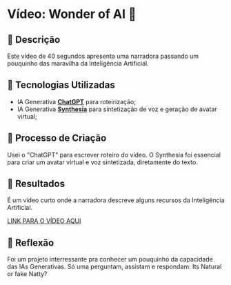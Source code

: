 # Vídeo: Wonder of AI 🎥

## 📒 Descrição
Este vídeo de 40 segundos apresenta uma narradora passando um pouquinho das maravilha da Inteligência Artificial.

## 🤖 Tecnologias Utilizadas
- IA Generativa **[ChatGPT](https://chat.openai.com)** para roteirização;
- IA Generativa **[Synthesia](https://app.synthesia.io/)** para sintetização de voz e geração de avatar virtual;

## 🧐 Processo de Criação
Usei o "ChatGPT" para escrever roteiro do vídeo. O Synthesia foi essencial para criar um avatar virtual e voz sintetizada, diretamente do texto.

## 🚀 Resultados
É um vídeo curto onde a narradora descreve alguns recursos da Inteligência Artificial.

[LINK PARA O VÍDEO AQUI]()

## 💭 Reflexão
Foi um projeto interressante pra conhecer um pouquinho da capacidade das IAs Generativas. Só uma perguntam, assistam e respondam: Its Natural or fake Natty?
